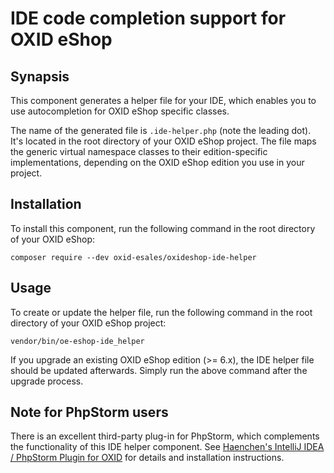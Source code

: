 IDE code completion support for OXID eShop
==========================================

Synapsis
--------

This component generates a helper file for your IDE, which enables you to use 
autocompletion for OXID eShop specific classes.

The name of the generated file is `.ide-helper.php` (note the leading dot). 
It's located in the root directory of your OXID eShop project. The file maps 
the generic virtual namespace classes to their edition-specific implementations,
depending on the OXID eShop edition you use in your project.

Installation
------------

To install this component, run the following command in the root directory of 
your OXID eShop: 

```
composer require --dev oxid-esales/oxideshop-ide-helper
```

Usage
-----

To create or update the helper file, run the following command in the root 
directory of your OXID eShop project:  

```
vendor/bin/oe-eshop-ide_helper
```

If you upgrade an existing OXID eShop edition (>= 6.x), the IDE helper file 
should be updated afterwards. Simply run the above command after the upgrade 
process.

Note for PhpStorm users
-----------------------

There is an excellent third-party plug-in for PhpStorm, which complements the 
functionality of this IDE helper component. See [Haenchen's IntelliJ IDEA / 
PhpStorm Plugin for OXID](https://github.com/Haehnchen/idea-php-oxid-plugin) 
for details and installation instructions.
